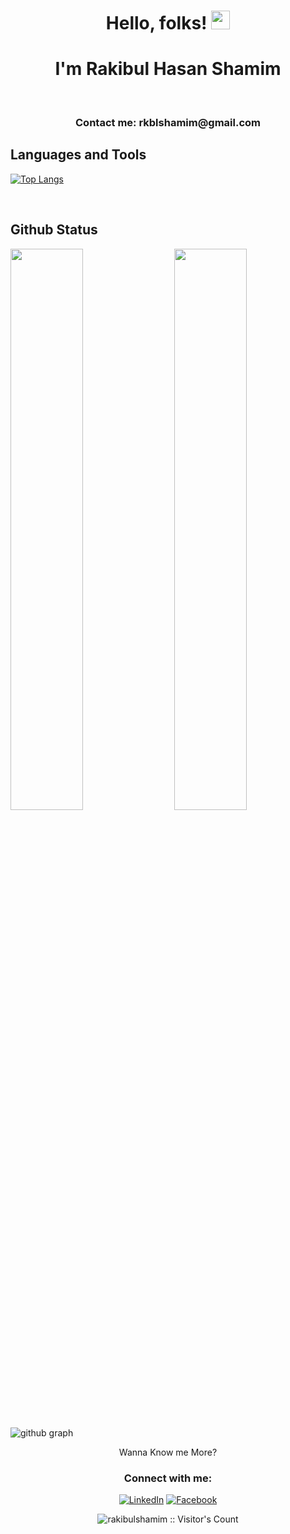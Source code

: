 
#  <h1 align="center">Hello, folks! <img src="https://raw.githubusercontent.com/MartinHeinz/MartinHeinz/master/wave.gif" width="30px">

## <h1 align="center">I'm Rakibul Hasan Shamim
<br>
 <h3 align="center">Contact me: rkblshamim@gmail.com<br>


## Languages and Tools

[![Top Langs](https://github-readme-stats.vercel.app/api/top-langs/?username=rakibulshamim&theme=react)](https://github.com/NurTasin/github-readme-stats)


 <br />

## Github Status

<img  src="https://github-readme-stats.vercel.app/api?username=rakibulshamim&count_private=true&show_icons=true&hide_border=true&theme=react" width="48%" align="right" >
<img  src="https://github-readme-streak-stats.herokuapp.com/?user=rakibulshamim&theme=react" width="48%" >


![github graph](https://activity-graph.herokuapp.com/graph?username=rakibulshamim&theme=react-dark)



<p align="center">Wanna Know me More?</p>

<h3 align="center">Connect with me:</h3>


<p align="center"> 
<a href="https://www.linkedin.com/in/rkblshamim/">
<img src="https://img.shields.io/badge/LinkedIn-Rakibul Hasan Shamim-blue" alt="LinkedIn" /></a> 
<a href="https://www.facebook.com/rkblshamim/">
<img src="https://img.shields.io/badge/Facebook-Rakibul Hasan Shamim-blue" alt="Facebook" /></a> 

</p>

<p align="center"><img src="https://visitor-badge.laobi.icu/badge?page_id=rakibulshamim.rakibulshamim" alt="rakibulshamim :: Visitor's Count" /></p>
